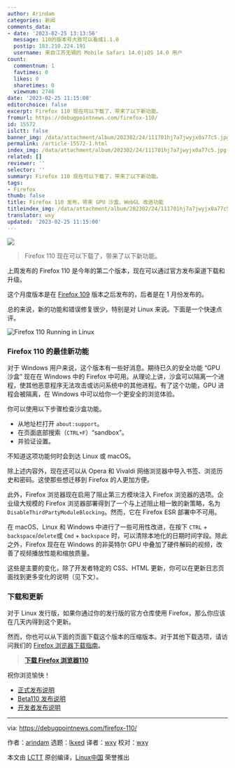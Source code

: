 ```yaml
---
author: Arindam
categories: 新闻
comments_data:
- date: '2023-02-25 13:13:56'
  message: 110的版本号大致可以看成1.1.0
  postip: 183.210.224.191
  username: 来自江苏无锡的 Mobile Safari 14.0|iOS 14.0 用户
count:
  commentnum: 1
  favtimes: 0
  likes: 0
  sharetimes: 0
  viewnum: 2746
date: '2023-02-25 11:15:00'
editorchoice: false
excerpt: Firefox 110 现在可以下载了，带来了以下新功能。
fromurl: https://debugpointnews.com/firefox-110/
id: 15572
islctt: false
banner_img: /data/attachment/album/202302/24/111701hj7a7jwyjx0a77c5.jpg
permalink: /article-15572-1.html
index_img: /data/attachment/album/202302/24/111701hj7a7jwyjx0a77c5.jpg
related: []
reviewer: ''
selector: ''
summary: Firefox 110 现在可以下载了，带来了以下新功能。
tags:
- Firefox
thumb: false
title: Firefox 110 发布，带来 GPU 沙盒、WebGL 改进功能
titleindex_img: /data/attachment/album/202302/24/111701hj7a7jwyjx0a77c5.jpg
translator: wxy
updated: '2023-02-25 11:15:00'
---
```


![](/data/attachment/album/202302/24/111701hj7a7jwyjx0a77c5.jpg)



> 
> Firefox 110 现在可以下载了，带来了以下新功能。
> 
> 
> 


上周发布的 Firefox 110 是今年的第二个版本，现在可以通过官方发布渠道下载和升级。


这个月度版本是在 [Firefox 109](https://debugpointnews.com/firefox-109/) 版本之后发布的，后者是在 1 月份发布的。


总的来说，新的功能和错误修复很少，特别是对 Linux 来说。下面是一个快速点评。


![Firefox 110 Running in Linux](/data/attachment/album/202302/24/111655qgz6jn2i8876i7lj.jpg)


### Firefox 110 的最佳新功能


对于 Windows 用户来说，这个版本有一些好消息。期待已久的安全功能 “GPU 沙盒” 现在在 Windows 中的 Firefox 中可用。从理论上讲，沙盒可以隔离一个进程，使其他恶意程序无法攻击或访问系统中的其他进程。有了这个功能，GPU 进程会被隔离，在 Windows 中可以给你一个更安全的浏览体验。


你可以使用以下步骤检查沙盒功能。


* 从地址栏打开 `about:support`。
* 在页面底部搜索（`CTRL+F`）“sandbox”。
* 并验证设置。


不知道这项功能何时会到达 Linux 或 macOS。


除上述内容外，现在还可以从 Opera 和 Vivaldi 网络浏览器中导入书签、浏览历史和密码。这使那些想迁移到 Firefox 的人更加方便。


此外，Firefox 浏览器现在启用了阻止第三方模块注入 Firefox 浏览器的选项。企业级大规模的 Firefox 浏览器部署得到了一个与上述阻止相一致的新策略，名为 `DisableThirdPartyModuleBlocking`。然而，它在 Firefox ESR 部署中不可用。


在 macOS、Linux 和 Windows 中进行了一些可用性改进，在按下 `CTRL` + `backspace`/`delete`或 `Cmd` + `backspace` 时，可以清除本地化的日期时间字段。除此之外，Firefox 现在在 Windows 的非英特尔 GPU 中叠加了硬件解码的视频，改善了视频播放性能和缩放质量。


这些是主要的变化，除了开发者特定的 CSS、HTML 更新，你可以在更新日志页面找到更多变化的说明（见下文）。


### 下载和更新


对于 Linux 发行版，如果你通过你的发行版的官方仓库使用 Firefox，那么你应该在几天内得到这个更新。


然而，你也可以从下面的页面下载这个版本的压缩版本。对于其他下载选项，请访问我们的 [Firefox 浏览器下载指南](https://www.debugpoint.com/download-firefox/)。



> 
> **[下载 Firefox 浏览器110](https://ftp.mozilla.org/pub/firefox/releases/110.0/)**
> 
> 
> 


祝你浏览愉快！


* [正式发布说明](https://www.mozilla.org/en-US/firefox/110.0/releasenotes/)
* [Beta110 发布说明](https://www.mozilla.org/en-US/firefox/110.0beta/releasenotes/)
* [开发者发布说明](https://developer.mozilla.org/en-US/docs/Mozilla/Firefox/Releases/110)




---


via: <https://debugpointnews.com/firefox-110/>


作者：[arindam](https://debugpointnews.com/author/dindex_imgubegmail-com/) 选题：[lkxed](https://github.com/lkxed/) 译者：[wxy](https://github.com/wxy) 校对：[wxy](https://github.com/wxy)


本文由 [LCTT](https://github.com/LCTT/TranslateProject) 原创编译，[Linux中国](https://linux.cn/) 荣誉推出